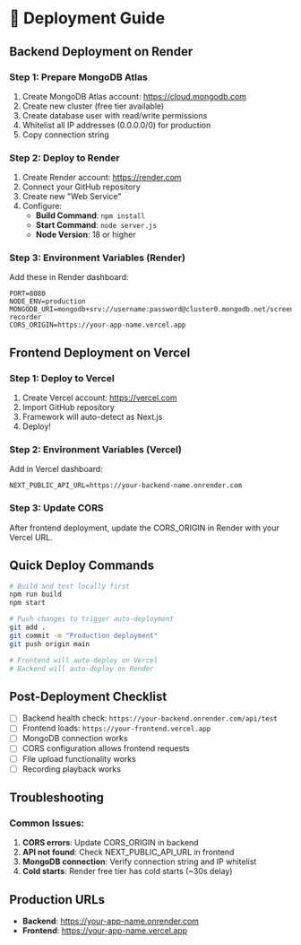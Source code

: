 # 🚀 Deployment Guide

## Backend Deployment on Render

### Step 1: Prepare MongoDB Atlas
1. Create MongoDB Atlas account: https://cloud.mongodb.com
2. Create new cluster (free tier available)
3. Create database user with read/write permissions
4. Whitelist all IP addresses (0.0.0.0/0) for production
5. Copy connection string

### Step 2: Deploy to Render
1. Create Render account: https://render.com
2. Connect your GitHub repository
3. Create new "Web Service"
4. Configure:
   - **Build Command**: `npm install`
   - **Start Command**: `node server.js`
   - **Node Version**: 18 or higher

### Step 3: Environment Variables (Render)
Add these in Render dashboard:
```
PORT=8080
NODE_ENV=production
MONGODB_URI=mongodb+srv://username:password@cluster0.mongodb.net/screen-recorder
CORS_ORIGIN=https://your-app-name.vercel.app
```

## Frontend Deployment on Vercel

### Step 1: Deploy to Vercel
1. Create Vercel account: https://vercel.com
2. Import GitHub repository
3. Framework will auto-detect as Next.js
4. Deploy!

### Step 2: Environment Variables (Vercel)
Add in Vercel dashboard:
```
NEXT_PUBLIC_API_URL=https://your-backend-name.onrender.com
```

### Step 3: Update CORS
After frontend deployment, update the CORS_ORIGIN in Render with your Vercel URL.

## Quick Deploy Commands

```bash
# Build and test locally first
npm run build
npm start

# Push changes to trigger auto-deployment
git add .
git commit -m "Production deployment"
git push origin main

# Frontend will auto-deploy on Vercel
# Backend will auto-deploy on Render
```

## Post-Deployment Checklist

- [ ] Backend health check: `https://your-backend.onrender.com/api/test`
- [ ] Frontend loads: `https://your-frontend.vercel.app`
- [ ] MongoDB connection works
- [ ] CORS configuration allows frontend requests
- [ ] File upload functionality works
- [ ] Recording playback works

## Troubleshooting

### Common Issues:
1. **CORS errors**: Update CORS_ORIGIN in backend
2. **API not found**: Check NEXT_PUBLIC_API_URL in frontend
3. **MongoDB connection**: Verify connection string and IP whitelist
4. **Cold starts**: Render free tier has cold starts (~30s delay)

## Production URLs
- **Backend**: https://your-app-name.onrender.com
- **Frontend**: https://your-app-name.vercel.app
